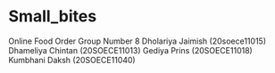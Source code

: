 # Small_bites
Online Food Order
Group Number 8
  Dholariya Jaimish (20soece11015)
  Dhameliya Chintan (20SOECE11013)
  Gediya Prins (20SOECE11018)
  Kumbhani Daksh (20SOECE11040)
